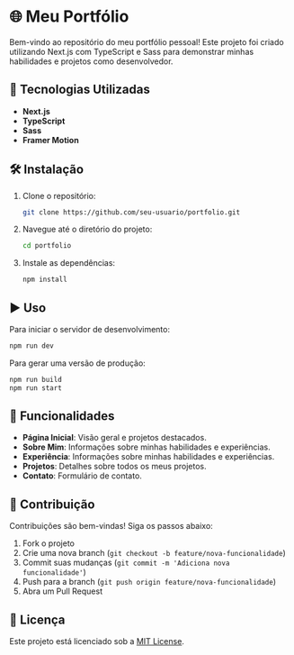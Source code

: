 # 🌐 Meu Portfólio

Bem-vindo ao repositório do meu portfólio pessoal! Este projeto foi criado utilizando Next.js com TypeScript e Sass para demonstrar minhas habilidades e projetos como desenvolvedor.

## 🚀 Tecnologias Utilizadas

- **Next.js**
- **TypeScript**
- **Sass**
- **Framer Motion**

## 🛠️ Instalação

1. Clone o repositório:
    ```bash
    git clone https://github.com/seu-usuario/portfolio.git
    ```

2. Navegue até o diretório do projeto:
    ```bash
    cd portfolio
    ```

3. Instale as dependências:
    ```bash
    npm install
    ```

## ▶️ Uso

Para iniciar o servidor de desenvolvimento:
```bash
npm run dev
```

Para gerar uma versão de produção:
```bash
npm run build
npm run start
```



## 🌟 Funcionalidades

- **Página Inicial**: Visão geral e projetos destacados.
- **Sobre Mim**: Informações sobre minhas habilidades e experiências.
- **Experiência**: Informações sobre minhas habilidades e experiências.
- **Projetos**: Detalhes sobre todos os meus projetos.
- **Contato**: Formulário de contato.

## 🤝 Contribuição

Contribuições são bem-vindas! Siga os passos abaixo:

1. Fork o projeto
2. Crie uma nova branch (`git checkout -b feature/nova-funcionalidade`)
3. Commit suas mudanças (`git commit -m 'Adiciona nova funcionalidade'`)
4. Push para a branch (`git push origin feature/nova-funcionalidade`)
5. Abra um Pull Request

## 📜 Licença

Este projeto está licenciado sob a [MIT License](LICENSE).


